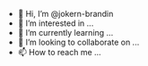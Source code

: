 - 👋 Hi, I’m @jokern-brandin
- 👀 I’m interested in ...
- 🌱 I’m currently learning ...
- 💞️ I’m looking to collaborate on ...
- 📫 How to reach me ...

<!---
jokern-brandin/jokern-brandin is a ✨ special ✨ repository because its `README.md` (this file) appears on your GitHub profile.
You can click the Preview link to take a look at your changes.
--->
